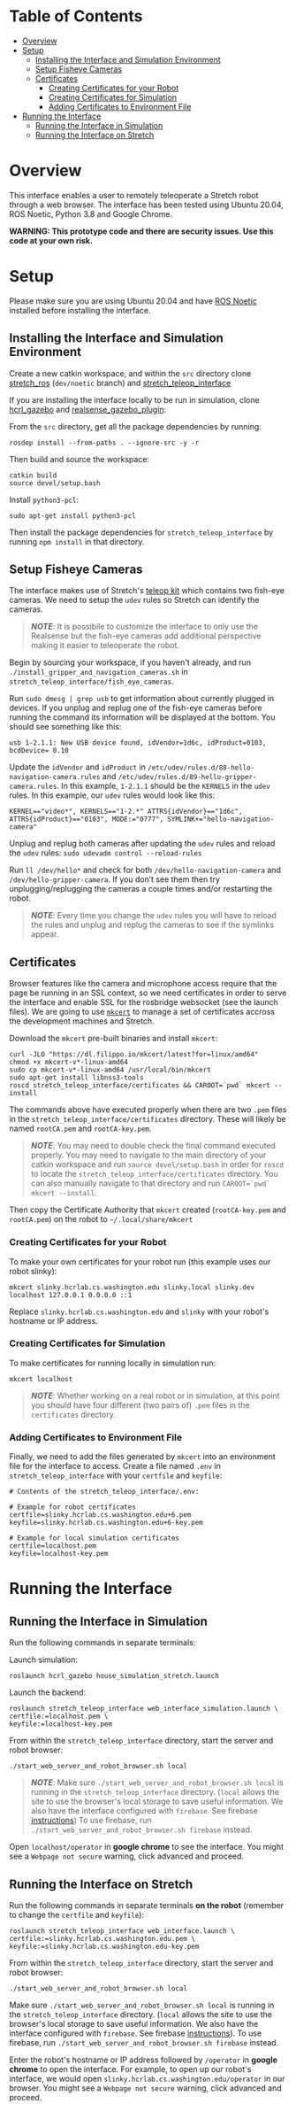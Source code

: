 # Table of Contents 
- [Overview](#overview)
- [Setup](#setup)
    - [Installing the Interface and Simulation Environment](#installing-the-interface-and-simulation-environment)
    - [Setup Fisheye Cameras](#setup-fisheye-cameras)
    - [Certificates](#certificates)
        - [Creating Certificates for your Robot](#creating-certificates-for-your-robot)
        - [Creating Certificates for Simulation](#creating-certificates-for-simulation)
        - [Adding Certificates to Environment File](#adding-certificates-to-environment-file)
- [Running the Interface](#running-the-interface)
    - [Running the Interface in Simulation](#running-the-interface-in-simulation)
    - [Running the Interface on Stretch](#running-the-interface-on-stretch)

# Overview
This interface enables a user to remotely teleoperate a Stretch robot through a web browser. The interface has been tested using Ubuntu 20.04, ROS Noetic, Python 3.8 and Google Chrome. 

**WARNING: This prototype code and there are security issues. Use this code at your own risk.**

# Setup 
Please make sure you are using Ubuntu 20.04 and have [ROS Noetic](http://wiki.ros.org/noetic/Installation/Ubuntu) installed before installing the interface.

## Installing the Interface and Simulation Environment 
Create a new catkin workspace, and within the `src` directory clone [stretch_ros](https://github.com/hello-robot/stretch_ros) (`dev/noetic` branch) and [stretch_teleop_interface](https://github.com/vinitha910/stretch-web-interface)

If you are installing the interface locally to be run in simulation, clone [hcrl_gazebo](https://github.com/hcrlab/hcrl_gazebo) and [realsense_gazebo_plugin](https://github.com/pal-robotics/realsense_gazebo_plugin):

From the `src` directory, get all the package dependencies by running:
```
rosdep install --from-paths . --ignore-src -y -r
```
Then build and source the workspace:
```
catkin build
source devel/setup.bash
```
Install   `python3-pcl`:
```
sudo apt-get install python3-pcl
```

Then install the package dependencies for `stretch_teleop_interface` by running `npm install` in that directory.

## Setup Fisheye Cameras
The interface makes use of Stretch's [teleop kit](https://hello-robot.com/stretch-teleop-kit) which contains two fish-eye cameras. We need to setup the `udev` rules so Stretch can identify the cameras.

> **_NOTE_**: It is possibile to customize the interface to only use the Realsense but the fish-eye cameras add additional perspective making it easier to teleoperate the robot. 

Begin by sourcing your workspace, if you haven't already, and run `./install_gripper_and_navigation_cameras.sh` in `stretch_teleop_interface/fish_eye_cameras`. 

Run `sudo dmesg | grep usb` to get information about currently plugged in devices. If you unplug and replug one of the fish-eye cameras before running the command its information will be displayed at the bottom. You should see something like this: 
```
usb 1-2.1.1: New USB device found, idVendor=1d6c, idProduct=0103, bcdDevice= 0.10
```

Update the `idVendor` and `idProduct` in `/etc/udev/rules.d/88-hello-navigation-camera.rules` and `/etc/udev/rules.d/89-hello-gripper-camera.rules`. In this example, `1-2.1.1` should be the `KERNELS` in the `udev` rules. In this example, our `udev` rules would look like this:
```
KERNEL=="video*", KERNELS=="1-2.*" ATTRS{idVendor}=="1d6c", ATTRS{idProduct}=="0103", MODE:="0777", SYMLINK+="hello-navigation-camera" 
```

Unplug and replug both cameras after updating the `udev` rules and reload the `udev` rules: `sudo udevadm control --reload-rules`

Run `ll /dev/hello*` and check for both `/dev/hello-navigation-camera` and `/dev/hello-gripper-camera`. If you don’t see them then try unplugging/replugging the cameras a couple times and/or restarting the robot.

> **_NOTE_**: Every time you change the `udev` rules you will have to reload the rules and unplug and replug the cameras to see if the symlinks appear.

## Certificates

Browser features like the camera and microphone access require that the page be running in an SSL context, so we need certificates in order to serve the interface and enable SSL for the rosbridge websocket (see the launch files). We are going to use  [`mkcert`](https://github.com/FiloSottile/mkcert) to manage a set of certificates accross the development machines and Stretch. 

Download the `mkcert` pre-built binaries and install `mkcert`:
```
curl -JLO "https://dl.filippo.io/mkcert/latest?for=linux/amd64"
chmod +x mkcert-v*-linux-amd64
sudo cp mkcert-v*-linux-amd64 /usr/local/bin/mkcert
sudo apt-get install libnss3-tools
roscd stretch_teleop_interface/certificates && CAROOT=`pwd` mkcert --install

```
The commands above have executed properly when there are two `.pem` files in the `stretch_teleop_interface/certificates` directory. These will likely be named `rootCA.pem` and `rootCA-key.pem`.
> **_NOTE_**: You may need to double check the final command executed properly. You may need to navigate to the main directory of your catkin workspace and run `source devel/setup.bash` in order for `roscd` to locate the `stretch_teleop_interface/certificates` directory. You can also manually navigate to that directory and run ``CAROOT=`pwd` mkcert --install``.

Then copy the Certificate Authority that `mkcert` created (`rootCA-key.pem` and `rootCA.pem`) on the robot to `~/.local/share/mkcert`

### Creating Certificates for your Robot
To make your own certificates for your robot run (this example uses our robot slinky):
```
mkcert slinky.hcrlab.cs.washington.edu slinky.local slinky.dev localhost 127.0.0.1 0.0.0.0 ::1
```
Replace `slinky.hcrlab.cs.washington.edu` and `slinky` with your robot's hostname or IP address.

### Creating Certificates for Simulation
To make certificates for running locally in simulation run:
```
mkcert localhost
```

> **_NOTE_**: Whether working on a real robot or in simulation, at this point you should have four different (two pairs of) `.pem` files in the `certificates` directory.


### Adding Certificates to Environment File
Finally, we need to add the files generated by `mkcert` into an environment file for the interface to access. Create a file named `.env` in `stretch_teleop_interface` with your `certfile` and `keyfile`:
```
# Contents of the stretch_teleop_interface/.env:

# Example for robot certificates
certfile=slinky.hcrlab.cs.washington.edu+6.pem
keyfile=slinky.hcrlab.cs.washington.edu+6-key.pem

# Example for local simulation certificates
certfile=localhost.pem
keyfile=localhost-key.pem
```

# Running the Interface

## Running the Interface in Simulation
Run the following commands in separate terminals:

Launch simulation:
```
roslaunch hcrl_gazebo house_simulation_stretch.launch
```

Launch the backend:
```
roslaunch stretch_teleop_interface web_interface_simulation.launch \
certfile:=localhost.pem \
keyfile:=localhost-key.pem 
```

From within the `stretch_teleop_interface` directory, start the server and robot browser:
```
./start_web_server_and_robot_browser.sh local
```

> **_NOTE_**: Make sure `./start_web_server_and_robot_browser.sh local` is running in the `stretch_teleop_interface` directory. (`local` allows the site to use the browser's local storage to save useful information. We also have the interface configured with `firebase`.  See firebase [instructions](/src/pages/operator/tsx/storage_handler/README.md)) To use firebase, run `./start_web_server_and_robot_browser.sh firebase` instead. 

Open `localhost/operator` in **google chrome** to see the interface. You might see a `Webpage not secure` warning, click advanced and proceed. 

## Running the Interface on Stretch
Run the following commands in separate terminals **on the robot** (remember to change the `certfile` and `keyfile`):
```
roslaunch stretch_teleop_interface web_interface.launch \
certfile:=slinky.hcrlab.cs.washington.edu.pem \
keyfile:=slinky.hcrlab.cs.washington.edu-key.pem 
```

From within the `stretch_teleop_interface` directory, start the server and robot browser:
```
./start_web_server_and_robot_browser.sh local
```
Make sure `./start_web_server_and_robot_browser.sh local` is running in the `stretch_teleop_interface` directory. (`local` allows the site to use the browser's local storage to save useful information. We also have the interface configured with `firebase`. See firebase [instructions](/src/pages/operator/tsx/storage_handler/README.md)). To use firebase, run `./start_web_server_and_robot_browser.sh firebase` instead. 

Enter the robot's hostname or IP address followed by `/operator` in **google chrome** to open the interface. For example, to open up our robot's interface, we would open `slinky.hcrlab.cs.washington.edu/operator` in our browser. You might see a `Webpage not secure` warning, click advanced and proceed. 